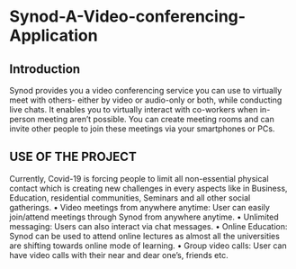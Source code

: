 # Synod-A-Video-conferencing-Application
## Introduction
Synod provides you a video conferencing service
you can use to virtually meet with others- either
by video or audio-only or both, while conducting
live chats. It enables you to virtually interact
with co-workers when in-person meeting aren’t
possible. You can create meeting rooms and can
invite other people to join these meetings via
your smartphones or PCs.

## USE OF THE PROJECT
Currently, Covid-19 is forcing people to limit all non-essential physical contact which is creating
new challenges in every aspects like in Business, Education, residential communities, Seminars
and all other social gatherings.
• Video meetings from anywhere anytime: User can easily
join/attend meetings through Synod from anywhere anytime.
• Unlimited messaging: Users can also interact via chat messages.
• Online Education: Synod can be used to attend online lectures as
almost all the universities are shifting towards online mode of
learning.
• Group video calls: User can have video calls with their near and
dear one’s, friends etc.
